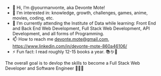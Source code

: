 - 👋 Hi, I’m @yourmanvonte, aka Devonte Mote!
- 👀 I’m interested in: knowledge, growth, challenges, games, anime, movies, coding, etc.
- 🌱 I’m currently attending the Institute of Data while learning: Front End and Back End Web Development, Full Stack Web Development, API Development, and all forms of Programming.
- 📫 How to reach me devonte.mote@gmail.com, https://www.linkedin.com/in/devonte-mote-860a46106/
- ⚡ Fun fact: I read roughly 12-15 books a year. 📚🪱🧠

The overall goal is to devlop the skills to become a Full Stack Web Developer and Software Engineer 🧑‍💻😁



<!---
yourmanvonte/yourmanvonte is a ✨ special ✨ repository because its `README.md` (this file) appears on your GitHub profile.
You can click the Preview link to take a look at your changes.
--->
